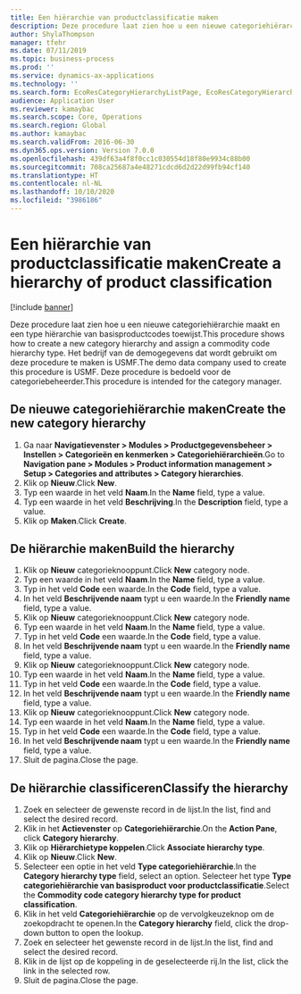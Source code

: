 ```yaml
---
title: Een hiërarchie van productclassificatie maken
description: Deze procedure laat zien hoe u een nieuwe categoriehiërarchie maakt en een type hiërarchie van basisproductcodes toewijst.
author: ShylaThompson
manager: tfehr
ms.date: 07/11/2019
ms.topic: business-process
ms.prod: ''
ms.service: dynamics-ax-applications
ms.technology: ''
ms.search.form: EcoResCategoryHierarchyListPage, EcoResCategoryHierarchyCreate, EcoResCategory, EcoResCategoryHierarchyRole, EcoResProductCategory, EcoResCategorySearchList, EcoResCategoryHierarchyFactbox, EcoResCategoryFriendlyName, EcoResCategoryAddProduct
audience: Application User
ms.reviewer: kamaybac
ms.search.scope: Core, Operations
ms.search.region: Global
ms.author: kamaybac
ms.search.validFrom: 2016-06-30
ms.dyn365.ops.version: Version 7.0.0
ms.openlocfilehash: 439df63a4f8f0cc1c030554d18f80e9934c88b00
ms.sourcegitcommit: 708ca25687a4e48271cdcd6d2d22d99fb94cf140
ms.translationtype: HT
ms.contentlocale: nl-NL
ms.lasthandoff: 10/10/2020
ms.locfileid: "3986186"
---
```

# <a name="create-a-hierarchy-of-product-classification"></a><span data-ttu-id="c0911-103">Een hiërarchie van productclassificatie maken</span><span class="sxs-lookup"><span data-stu-id="c0911-103">Create a hierarchy of product classification</span></span>

[!include [banner](../../includes/banner.md)]

<span data-ttu-id="c0911-104">Deze procedure laat zien hoe u een nieuwe categoriehiërarchie maakt en een type hiërarchie van basisproductcodes toewijst.</span><span class="sxs-lookup"><span data-stu-id="c0911-104">This procedure shows how to create a new category hierarchy and assign a commodity code hierarchy type.</span></span> <span data-ttu-id="c0911-105">Het bedrijf van de demogegevens dat wordt gebruikt om deze procedure te maken is USMF.</span><span class="sxs-lookup"><span data-stu-id="c0911-105">The demo data company used to create this procedure is USMF.</span></span> <span data-ttu-id="c0911-106">Deze procedure is bedoeld voor de categoriebeheerder.</span><span class="sxs-lookup"><span data-stu-id="c0911-106">This procedure is intended for the category manager.</span></span>


## <a name="create-the-new-category-hierarchy"></a><span data-ttu-id="c0911-107">De nieuwe categoriehiërarchie maken</span><span class="sxs-lookup"><span data-stu-id="c0911-107">Create the new category hierarchy</span></span>
1. <span data-ttu-id="c0911-108">Ga naar **Navigatievenster > Modules > Productgegevensbeheer > Instellen > Categorieën en kenmerken > Categoriehiërarchieën**.</span><span class="sxs-lookup"><span data-stu-id="c0911-108">Go to **Navigation pane > Modules > Product information management > Setup > Categories and attributes > Category hierarchies**.</span></span>
2. <span data-ttu-id="c0911-109">Klik op **Nieuw**.</span><span class="sxs-lookup"><span data-stu-id="c0911-109">Click **New**.</span></span>
3. <span data-ttu-id="c0911-110">Typ een waarde in het veld **Naam**.</span><span class="sxs-lookup"><span data-stu-id="c0911-110">In the **Name** field, type a value.</span></span>
4. <span data-ttu-id="c0911-111">Typ een waarde in het veld **Beschrijving**.</span><span class="sxs-lookup"><span data-stu-id="c0911-111">In the **Description** field, type a value.</span></span>
5. <span data-ttu-id="c0911-112">Klik op **Maken**.</span><span class="sxs-lookup"><span data-stu-id="c0911-112">Click **Create**.</span></span>

## <a name="build-the-hierarchy"></a><span data-ttu-id="c0911-113">De hiërarchie maken</span><span class="sxs-lookup"><span data-stu-id="c0911-113">Build the hierarchy</span></span>
1. <span data-ttu-id="c0911-114">Klik op **Nieuw** categorieknooppunt.</span><span class="sxs-lookup"><span data-stu-id="c0911-114">Click **New** category node.</span></span>
2. <span data-ttu-id="c0911-115">Typ een waarde in het veld **Naam**.</span><span class="sxs-lookup"><span data-stu-id="c0911-115">In the **Name** field, type a value.</span></span>
3. <span data-ttu-id="c0911-116">Typ in het veld **Code** een waarde.</span><span class="sxs-lookup"><span data-stu-id="c0911-116">In the **Code** field, type a value.</span></span>
4. <span data-ttu-id="c0911-117">In het veld **Beschrijvende naam** typt u een waarde.</span><span class="sxs-lookup"><span data-stu-id="c0911-117">In the **Friendly name** field, type a value.</span></span>
5. <span data-ttu-id="c0911-118">Klik op **Nieuw** categorieknooppunt.</span><span class="sxs-lookup"><span data-stu-id="c0911-118">Click **New** category node.</span></span>
6. <span data-ttu-id="c0911-119">Typ een waarde in het veld **Naam**.</span><span class="sxs-lookup"><span data-stu-id="c0911-119">In the **Name** field, type a value.</span></span>
7. <span data-ttu-id="c0911-120">Typ in het veld **Code** een waarde.</span><span class="sxs-lookup"><span data-stu-id="c0911-120">In the **Code** field, type a value.</span></span>
8. <span data-ttu-id="c0911-121">In het veld **Beschrijvende naam** typt u een waarde.</span><span class="sxs-lookup"><span data-stu-id="c0911-121">In the **Friendly name** field, type a value.</span></span>
9. <span data-ttu-id="c0911-122">Klik op **Nieuw** categorieknooppunt.</span><span class="sxs-lookup"><span data-stu-id="c0911-122">Click **New** category node.</span></span>
10. <span data-ttu-id="c0911-123">Typ een waarde in het veld **Naam**.</span><span class="sxs-lookup"><span data-stu-id="c0911-123">In the **Name** field, type a value.</span></span>
11. <span data-ttu-id="c0911-124">Typ in het veld **Code** een waarde.</span><span class="sxs-lookup"><span data-stu-id="c0911-124">In the **Code** field, type a value.</span></span>
12. <span data-ttu-id="c0911-125">In het veld **Beschrijvende naam** typt u een waarde.</span><span class="sxs-lookup"><span data-stu-id="c0911-125">In the **Friendly name** field, type a value.</span></span>
13. <span data-ttu-id="c0911-126">Klik op **Nieuw** categorieknooppunt.</span><span class="sxs-lookup"><span data-stu-id="c0911-126">Click **New** category node.</span></span>
14. <span data-ttu-id="c0911-127">Typ een waarde in het veld **Naam**.</span><span class="sxs-lookup"><span data-stu-id="c0911-127">In the **Name** field, type a value.</span></span>
15. <span data-ttu-id="c0911-128">Typ in het veld **Code** een waarde.</span><span class="sxs-lookup"><span data-stu-id="c0911-128">In the **Code** field, type a value.</span></span>
16. <span data-ttu-id="c0911-129">In het veld **Beschrijvende naam** typt u een waarde.</span><span class="sxs-lookup"><span data-stu-id="c0911-129">In the **Friendly name** field, type a value.</span></span>
17. <span data-ttu-id="c0911-130">Sluit de pagina.</span><span class="sxs-lookup"><span data-stu-id="c0911-130">Close the page.</span></span>

## <a name="classify-the-hierarchy"></a><span data-ttu-id="c0911-131">De hiërarchie classificeren</span><span class="sxs-lookup"><span data-stu-id="c0911-131">Classify the hierarchy</span></span>
1. <span data-ttu-id="c0911-132">Zoek en selecteer de gewenste record in de lijst.</span><span class="sxs-lookup"><span data-stu-id="c0911-132">In the list, find and select the desired record.</span></span>
2. <span data-ttu-id="c0911-133">Klik in het **Actievenster** op **Categoriehiërarchie**.</span><span class="sxs-lookup"><span data-stu-id="c0911-133">On the **Action Pane**, click **Category hierarchy**.</span></span>
3. <span data-ttu-id="c0911-134">Klik op **Hiërarchietype koppelen**.</span><span class="sxs-lookup"><span data-stu-id="c0911-134">Click **Associate hierarchy type**.</span></span>
4. <span data-ttu-id="c0911-135">Klik op **Nieuw**.</span><span class="sxs-lookup"><span data-stu-id="c0911-135">Click **New**.</span></span>
5. <span data-ttu-id="c0911-136">Selecteer een optie in het veld **Type categoriehiërarchie**.</span><span class="sxs-lookup"><span data-stu-id="c0911-136">In the **Category hierarchy type** field, select an option.</span></span> <span data-ttu-id="c0911-137">Selecteer het type **Type categoriehiërarchie van basisproduct voor productclassificatie**.</span><span class="sxs-lookup"><span data-stu-id="c0911-137">Select the **Commodity code category hierarchy type for product classification**.</span></span>  
6. <span data-ttu-id="c0911-138">Klik in het veld **Categoriehiërarchie** op de vervolgkeuzeknop om de zoekopdracht te openen.</span><span class="sxs-lookup"><span data-stu-id="c0911-138">In the **Category hierarchy** field, click the drop-down button to open the lookup.</span></span>
7. <span data-ttu-id="c0911-139">Zoek en selecteer het gewenste record in de lijst.</span><span class="sxs-lookup"><span data-stu-id="c0911-139">In the list, find and select the desired record.</span></span>
8. <span data-ttu-id="c0911-140">Klik in de lijst op de koppeling in de geselecteerde rij.</span><span class="sxs-lookup"><span data-stu-id="c0911-140">In the list, click the link in the selected row.</span></span>
9. <span data-ttu-id="c0911-141">Sluit de pagina.</span><span class="sxs-lookup"><span data-stu-id="c0911-141">Close the page.</span></span>

